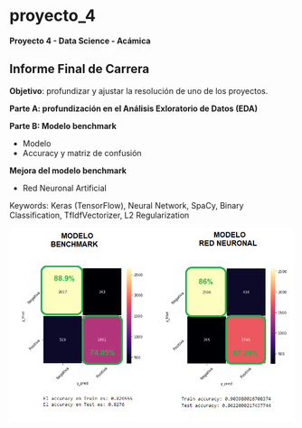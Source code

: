 # proyecto_4
**Proyecto 4 - Data Science - Acámica**

## Informe Final de Carrera

**Objetivo**: profundizar y ajustar la resolución de uno de los proyectos. 

**Parte A: profundización en el Análisis Exloratorio de Datos (EDA)**

**Parte B: Modelo benchmark**

- Modelo
- Accuracy y matriz de confusión

**Mejora del modelo benchmark**

- Red Neuronal Artificial

Keywords: Keras (TensorFlow), Neural Network, SpaCy, Binary Classification, TfIdfVectorizer, L2 Regularization

![Imagen](https://github.com/victoriacabodevila/proyecto_4/blob/main/Image.png)


